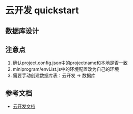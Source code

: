 # 云开发 quickstart

## 数据库设计

## 注意点
1. 确认project.config.json中的projectname和本地是否一致
2. miniprogram/envList.js中的环境配置改为自己的环境
3. 需要手动创建数据库表：云开发 -> 数据库

## 参考文档

- [云开发文档](https://developers.weixin.qq.com/miniprogram/dev/wxcloud/basis/getting-started.html)

